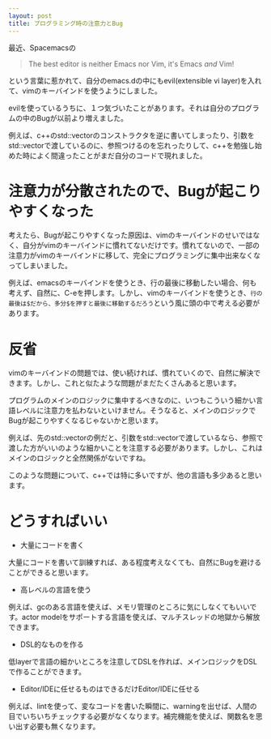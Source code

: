 ```yaml
---
layout: post
title: プログラミング時の注意力とBug
---
```

最近、Spacemacsの

> The best editor is neither Emacs nor Vim, it's Emacs *and* Vim!

という言葉に惹かれて、自分のemacs.dの中にもevil(extensible vi layer)を入れて、vimのキーバインドを使うようにしました。

evilを使っているうちに、１つ気づいたことがあります。それは自分のプログラムの中のBugが以前より増えました。

例えば、c++のstd::vectorのコンストラクタを逆に書いてしまったり、引数をstd::vectorで渡しているのに、参照つけるのを忘れったりして、c++を勉強し始めた時によく間違ったことがまだ自分のコードで現れました。

# 注意力が分散されたので、Bugが起こりやすくなった
考えたら、Bugが起こりやすくなった原因は、vimのキーバインドのせいではなく、自分がvimのキーバインドに慣れてないだけです。慣れてないので、一部の注意力がvimのキーバインドに移して、完全にプログラミングに集中出来なくなってしまいました。

例えば、emacsのキーバインドを使うとき、行の最後に移動したい場合、何も考えず、自然に、C-eを押します。しかし、vimのキーバインドを使うとき、`行の最後は$だから、多分$を押すと最後に移動するだろう`という風に頭の中で考える必要があります。

# 反省
vimのキーバインドの問題では、使い続ければ、慣れていくので、自然に解決できます。しかし、これと似たような問題がまだたくさんあると思います。

プログラムのメインのロジックに集中するべきなのに、いつもこういう細かい言語レベルに注意力を払わないといけません。そうなると、メインのロジックでBugが起こりやすくなるじゃないかと思います。

例えば、先のstd::vectorの例だと、引数をstd::vectorで渡しているなら、参照で渡した方がいいのような細かいことを注意する必要があります。しかし、これはメインのロジックと全然関係がないですね。

このような問題について、c++では特に多いですが、他の言語も多少あると思います。

# どうすればいい
* 大量にコードを書く

大量にコードを書いて訓練すれば、ある程度考えなくても、自然にBugを避けることができると思います。

* 高レベルの言語を使う

例えば、gcのある言語を使えば、メモリ管理のところに気にしなくてもいいです。actor modelをサポートする言語を使えば、マルチスレッドの地獄から解放できます。

* DSL的なものを作る

低layerで言語の細かいところを注意してDSLを作れば、メインロジックをDSLで作ることができます。

* Editor/IDEに任せるものはできるだけEditor/IDEに任せる

例えば、lintを使って、変なコードを書いた瞬間に、warningを出せば、人間の目でいちいちチェックする必要がなくなります。補完機能を使えば、関数名を思い出す必要も無くなります。

